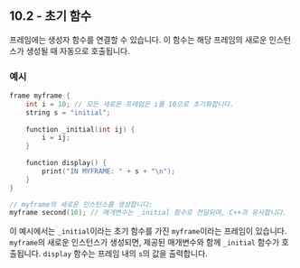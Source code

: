 ## 10.2 - 초기 함수

프레임에는 생성자 함수를 연결할 수 있습니다. 이 함수는 해당 프레임의 새로운 인스턴스가 생성될 때 자동으로 호출됩니다.

### 예시

```cpp
frame myframe {
    int i = 10; // 모든 새로운 프레임은 i를 10으로 초기화합니다.
    string s = "initial";
    
    function _initial(int ij) {
        i = ij;
    }
    
    function display() {
        print("IN MYFRAME: " + s + "\n");
    }
}

// myframe의 새로운 인스턴스를 생성합니다:
myframe second(10); // 매개변수는 _initial 함수로 전달되며, C++과 유사합니다.
```

이 예시에서는 `_initial`이라는 초기 함수를 가진 `myframe`이라는 프레임이 있습니다. `myframe`의 새로운 인스턴스가 생성되면, 제공된 매개변수와 함께 `_initial` 함수가 호출됩니다. `display` 함수는 프레임 내의 `s`의 값을 출력합니다.